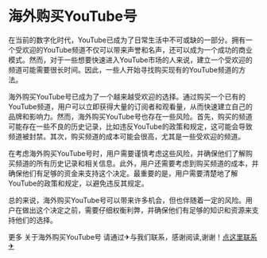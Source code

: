 # 海外购买YouTube号

在当前的数字化时代，YouTube已成为了日常生活中不可或缺的一部分。拥有一个受欢迎的YouTube频道不仅可以带来声誉和名声，还可以成为一个成功的商业模式。然而，对于一些想要快速进入YouTube市场的人来说，建立一个受欢迎的频道可能需要很长时间。因此，一些人开始寻找购买现有的YouTube频道的方法。

海外购买YouTube号已成为了一个越来越受欢迎的选择。通过购买一个已有的YouTube频道，用户可以立即获得大量的订阅者和观看量，从而快速建立自己的品牌和影响力。然而，海外购买YouTube号也存在一些风险。首先，购买的频道可能存在一些不良的历史记录，比如违反YouTube的政策和规定，这可能会导致频道被封禁。其次，购买频道的成本可能会很高，尤其是一些受欢迎的频道。

在考虑海外购买YouTube号时，用户需要谨慎考虑这些风险，并确保他们了解购买频道的所有历史记录和相关信息。此外，用户还需要考虑到购买频道的成本，并确保他们有足够的资金来支持这个决定。最重要的是，用户需要清楚地了解YouTube的政策和规定，以避免违反其规定。

总的来说，海外购买YouTube号可以带来许多机会，但也伴随着一定的风险。用户在做出这个决定之前，需要仔细权衡利弊，并确保他们有足够的知识和资源来支持他们的选择。

更多 关于海外购买YouTube号 请通过✈与我们联系，感谢阅读,谢谢！[点这里联系✈](https://add.k02.cc)